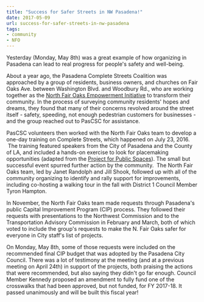 ```yaml
---
title: "Success for Safer Streets in NW Pasadena!"
date: 2017-05-09
url: success-for-safer-streets-in-nw-pasadena
tags:
- community
- NFO
---
```


Yesterday (Monday, May 8th) was a great example of how organizing in Pasadena can lead to real progress for people's safety and well-being.

About a year ago, the Pasadena Complete Streets Coalition was approached by a group of residents, business owners, and churches on Fair Oaks Ave. between Washington Blvd. and Woodbury Rd., who are working together as the [North Fair Oaks Empowerment Initiative](https://www.missionsdoor.org/project/north-fair-oaks-community-empowerment/) to transform their community. In the process of surveying community residents' hopes and dreams, they found that many of their concerns revolved around the street itself - safety, speeding, not enough pedestrian customers for businesses - and the group reached out to PasCSC for assistance.

PasCSC volunteers then worked with the North Fair Oaks team to develop a one-day training on Complete Streets, which happened on July 23, 2016.  The training featured speakers from the City of Pasadena and the County of LA, and included a hands-on exercise to look for placemaking opportunities (adapted from the [Project for Public Spaces](https://www.pps.org/)). The small but successful event spurred further action by the community.  The North Fair Oaks team, led by Janet Randolph and Jill Shook, followed up with all of the community organizing to identify and rally support for improvements, including co-hosting a walking tour in the fall with District 1 Council Member Tyron Hampton.

In November, the North Fair Oaks team made requests through Pasadena's public Capital Improvement Program (CIP) process. They followed their requests with presentations to the Northwest Commission and to the Transportation Advisory Commission in February and March, both of which voted to include the group's requests to make the N. Fair Oaks safer for everyone in City staff's list of projects.

On Monday, May 8th, some of those requests were included on the recommended final CIP budget that was adopted by the Pasadena City Council. There was a lot of testimony at the meeting (and at a previous meeting on April 24th) in support of the projects, both praising the actions that were recommended, but also saying they didn't go far enough. Council Member Kennedy proposed an amendment to fully fund one of the crosswalks that had been approved, but not funded, for FY 2017-18. It passed unanimously and will be built this fiscal year!